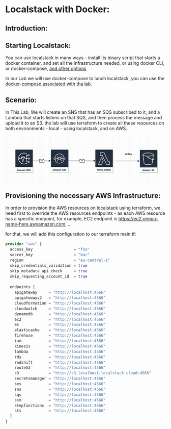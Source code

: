 # Localstack with Docker:

## Introduction:
## Starting Localstack:
You can use localstack in many ways - install its binary script that starts a docker container, and set all the infrastructure needed, or using docker CLI, or docker-compose, [and other options](https://docs.localstack.cloud/get-started/)

In our Lab we will use docker-compose to lunch localstack, you can use the [docker-compose associated with tha lab](./docker/docker-compose.yaml).

## Scenario:
In This Lab, We will create an SNS that has an SQS subscribed to it, and a Lambda that starts listens on that SQS, and then process the message and upload it to an S3. the lab will use terraform to create all these resources on both environments - local - using localstack, and on AWS.

![SNS-SQS-Lambda-S3-Scenario](./img/scenario.png)

## Provisioning the necessary AWS Infrastructure:
In order to provision the AWS resources on localstack using terraform, we need first to override the AWS resources endpoints - as each AWS resource has a specific endpoint,
for example, EC2 endpoint is https://ec2.region-name-here.awsamazon.com, ...

for that, we will add this configuration to our terraform main.tf:
```terraform
provider "aws" {
  access_key                  = "foo"
  secret_key                  = "bar"
  region                      = "eu-central-1"
  skip_credentials_validation = true
  skip_metadata_api_check     = true
  skip_requesting_account_id  = true

  endpoints {
    apigateway     = "http://localhost:4566"
    apigatewayv2   = "http://localhost:4566"
    cloudformation = "http://localhost:4566"
    cloudwatch     = "http://localhost:4566"
    dynamodb       = "http://localhost:4566"
    ec2            = "http://localhost:4566"
    es             = "http://localhost:4566"
    elasticache    = "http://localhost:4566"
    firehose       = "http://localhost:4566"
    iam            = "http://localhost:4566"
    kinesis        = "http://localhost:4566"
    lambda         = "http://localhost:4566"
    rds            = "http://localhost:4566"
    redshift       = "http://localhost:4566"
    route53        = "http://localhost:4566"
    s3             = "http://s3.localhost.localstack.cloud:4566"
    secretsmanager = "http://localhost:4566"
    ses            = "http://localhost:4566"
    sns            = "http://localhost:4566"
    sqs            = "http://localhost:4566"
    ssm            = "http://localhost:4566"
    stepfunctions  = "http://localhost:4566"
    sts            = "http://localhost:4566"
  }
}
```

